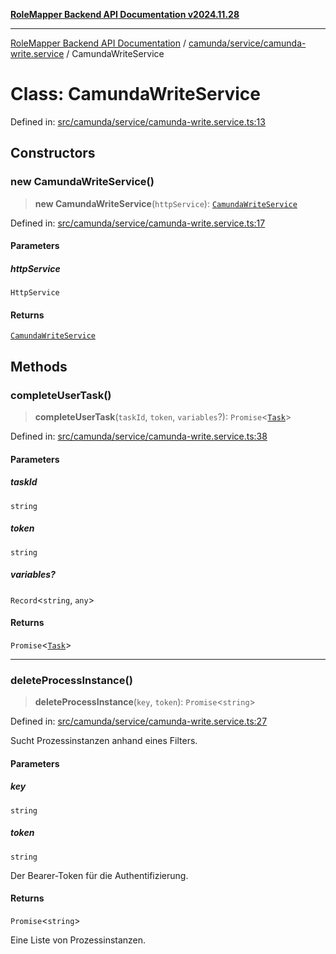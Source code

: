 [**RoleMapper Backend API Documentation v2024.11.28**](../../../../README.md)

***

[RoleMapper Backend API Documentation](../../../../modules.md) / [camunda/service/camunda-write.service](../README.md) / CamundaWriteService

# Class: CamundaWriteService

Defined in: [src/camunda/service/camunda-write.service.ts:13](https://github.com/FlowCraft-AG/RoleMapper/blob/55ba436164ff7e5a7c4d8ad55ac7ddffe5029190/backend/src/camunda/service/camunda-write.service.ts#L13)

## Constructors

### new CamundaWriteService()

> **new CamundaWriteService**(`httpService`): [`CamundaWriteService`](CamundaWriteService.md)

Defined in: [src/camunda/service/camunda-write.service.ts:17](https://github.com/FlowCraft-AG/RoleMapper/blob/55ba436164ff7e5a7c4d8ad55ac7ddffe5029190/backend/src/camunda/service/camunda-write.service.ts#L17)

#### Parameters

##### httpService

`HttpService`

#### Returns

[`CamundaWriteService`](CamundaWriteService.md)

## Methods

### completeUserTask()

> **completeUserTask**(`taskId`, `token`, `variables`?): `Promise`\<[`Task`](../../../types/task.type/type-aliases/Task.md)\>

Defined in: [src/camunda/service/camunda-write.service.ts:38](https://github.com/FlowCraft-AG/RoleMapper/blob/55ba436164ff7e5a7c4d8ad55ac7ddffe5029190/backend/src/camunda/service/camunda-write.service.ts#L38)

#### Parameters

##### taskId

`string`

##### token

`string`

##### variables?

`Record`\<`string`, `any`\>

#### Returns

`Promise`\<[`Task`](../../../types/task.type/type-aliases/Task.md)\>

***

### deleteProcessInstance()

> **deleteProcessInstance**(`key`, `token`): `Promise`\<`string`\>

Defined in: [src/camunda/service/camunda-write.service.ts:27](https://github.com/FlowCraft-AG/RoleMapper/blob/55ba436164ff7e5a7c4d8ad55ac7ddffe5029190/backend/src/camunda/service/camunda-write.service.ts#L27)

Sucht Prozessinstanzen anhand eines Filters.

#### Parameters

##### key

`string`

##### token

`string`

Der Bearer-Token für die Authentifizierung.

#### Returns

`Promise`\<`string`\>

Eine Liste von Prozessinstanzen.
